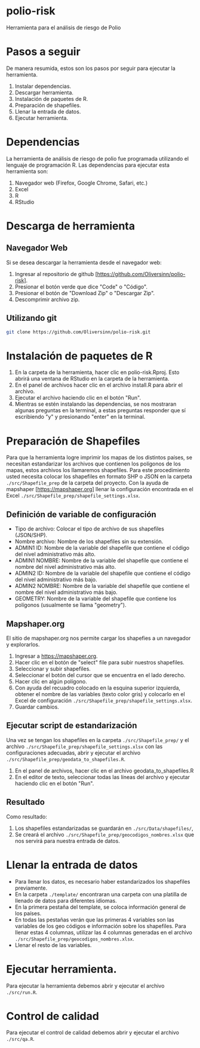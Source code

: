 # polio-risk
Herramienta para el análisis de riesgo de Polio

# Pasos a seguir

De manera resumida, estos son los pasos por seguir para ejecutar la herramienta.

1. Instalar dependencias.
2. Descargar herramienta.
3. Instalación de paquetes de R.
4. Preparación de shapefiles.
5. Llenar la entrada de datos.
6. Ejecutar herramienta.

# Dependencias

La herramienta de análisis de riesgo de polio fue programada utilizando el lenguaje de programación R. Las dependencias para ejecutar esta herramienta son:

1. Navegador web (Firefox, Google Chrome, Safari, etc.)
2. Excel
3. R
4. RStudio

# Descarga de herramienta

## Navegador Web

Si se desea descargar la herramienta desde el navegador web: 

1. Ingresar al repositorio de github [https://github.com/Oliversinn/polio-risk].
2. Presionar el botón verde que dice "Code" o "Código".
3. Presionar el botón de "Download Zip" o "Descargar Zip".
4. Descomprimir archivo zip.

## Utilizando git

```bash
git clone https://github.com/Oliversinn/polio-risk.git
```

# Instalación de paquetes de R

1. En la carpeta de la herramienta, hacer clic en polio-risk.Rproj. Esto abrirá una ventana de RStudio en la carpeta de la herramienta. 
2. En el panel de archivos hacer clic en el archivo install.R para abrir el archivo.
3. Ejecutar el archivo haciendo clic en el botón "Run".
4. Mientras se estén instalando las dependencias, se nos mostraran algunas preguntas en la terminal, a estas preguntas responder que sí escribiendo "y" y presionando "enter" en la terminal.

# Preparación de Shapefiles

Para que la herramienta logre imprimir los mapas de los distintos países, se necesitan estandarizar los archivos que contienen los polígonos de los mapas, estos archivos los llamaremos shapefiles. Para este procedimiento usted necesita colocar los shapefiles en formato SHP o JSON en la carpeta `./src/Shapefile_prep` de la carpeta del proyecto. Con la ayuda de mapshaper [https://mapshaper.org] llenar la configuración encontrada en el Excel `./src/Shapefile_prep/shapefile_settings.xlsx`.

## Definición de variable de configuración

* Tipo de archivo: Colocar el tipo de archivo de sus shapefiles (JSON/SHP).
* Nombre archivo: Nombre de los shapefiles sin su extensión.
* ADMIN1 ID: Nombre de la variable del shapefile que contiene el código del nivel administrativo más alto.
* ADMIN1 NOMBRE: Nombre de la variable del shapefile que contiene el nombre del nivel administrativo más alto.
* ADMIN2 ID: Nombre de la variable del shapefile que contiene el código del nivel administrativo más bajo.
* ADMIN2 NOMBRE: Nombre de la variable del shapefile que contiene el nombre del nivel administrativo más bajo.
* GEOMETRY: Nombre de la variable del shapefile que contiene los polígonos (usualmente se llama "geometry").

## Mapshaper.org

El sitio de mapshaper.org nos permite cargar los shapefies a un navegador y explorarlos. 

1. Ingresar a https://mapshaper.org.
2. Hacer clic en el botón de "select" file para subir nuestros shapefiles.
3. Seleccionar y subir shapefiles.
4. Seleccionar el botón del cursor que se encuentra en el lado derecho.
5. Hacer clic en algún polígono.
6. Con ayuda del recuadro colocado en la esquina superior izquierda, obtener el nombre de las variables (texto color gris) y colocarlo en el Excel de configuración `./src/Shapefile_prep/shapefile_settings.xlsx`.
7. Guardar cambios.

## Ejecutar script de estandarización

Una vez se tengan los shapefiles en la carpeta `./src/Shapefile_prep/` y el archivo `./src/Shapefile_prep/shapefile_settings.xlsx` con las configuraciones adecuadas, abrir y ejecutar el archivo `./src/Shapefile_prep/geodata_to_shapefiles.R`. 

1. En el panel de archivos, hacer clic en el archivo geodata_to_shapefiles.R
2. En el editor de texto, seleccionar todas las líneas del archivo y ejecutar haciendo clic en el botón "Run".

## Resultado

Como resultado:

1. Los shapefiles estandarizadas se guardarán en `./src/Data/shapefiles/`,
2. Se creará el archivo `./src/Shapefile_prep/geocodigos_nombres.xlsx` que nos servirá para nuestra entrada de datos.

# Llenar la entrada de datos

* Para llenar los datos, es necesario haber estandarizados los shapefiles previamente.
* En la carpeta `./template/` encontraran una carpeta con una platilla de llenado de datos para diferentes idiomas.
* En la primera pestaña del template, se coloca información general de los países.
* En todas las pestañas verán que las primeras 4 variables son las variables de los geo códigos e información sobre los shapefiles. Para llenar estas 4 columnas, utilizar las 4 columnas generadas en el archivo `./src/Shapefile_prep/geocodigos_nombres.xlsx`.
* Llenar el resto de las variables.

# Ejecutar herramienta.

Para ejecutar la herramienta debemos abrir y ejecutar el archivo `./src/run.R`.

# Control de calidad

Para ejecutar el control de calidad debemos abrir y ejecutar el archivo `./src/qa.R`.

